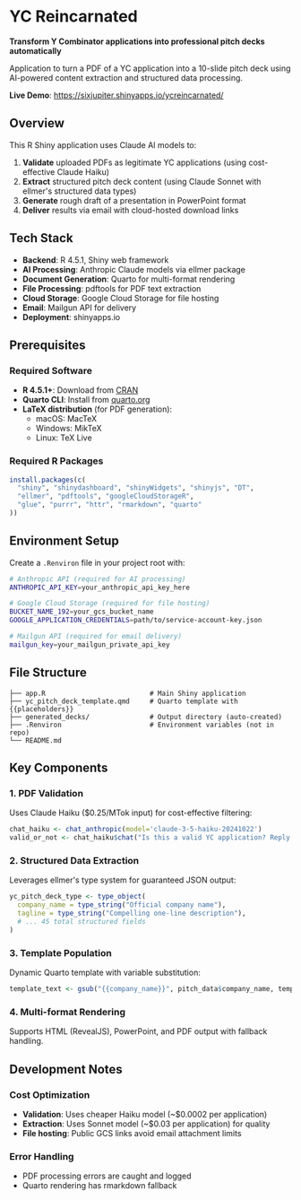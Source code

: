 # YC Reincarnated

**Transform Y Combinator applications into professional pitch decks automatically**

Application to turn a PDF of a YC application into a 10-slide pitch deck using AI-powered content extraction and structured data processing.

**Live Demo**: https://sixjupiter.shinyapps.io/ycreincarnated/

## Overview

This R Shiny application uses Claude AI models to:
1. **Validate** uploaded PDFs as legitimate YC applications (using cost-effective Claude Haiku)
2. **Extract** structured pitch deck content (using Claude Sonnet with ellmer's structured data types)
3. **Generate** rough draft of a presentation in PowerPoint format
4. **Deliver** results via email with cloud-hosted download links

## Tech Stack

- **Backend**: R 4.5.1, Shiny web framework
- **AI Processing**: Anthropic Claude models via ellmer package
- **Document Generation**: Quarto for multi-format rendering
- **File Processing**: pdftools for PDF text extraction
- **Cloud Storage**: Google Cloud Storage for file hosting
- **Email**: Mailgun API for delivery
- **Deployment**: shinyapps.io

## Prerequisites

### Required Software
- **R 4.5.1+**: Download from [CRAN](https://cran.r-project.org/)
- **Quarto CLI**: Install from [quarto.org](https://quarto.org/docs/get-started/)
- **LaTeX distribution** (for PDF generation): 
  - macOS: MacTeX
  - Windows: MikTeX
  - Linux: TeX Live

### Required R Packages
```r
install.packages(c(
  "shiny", "shinydashboard", "shinyWidgets", "shinyjs", "DT",
  "ellmer", "pdftools", "googleCloudStorageR", 
  "glue", "purrr", "httr", "rmarkdown", "quarto"
))
```

## Environment Setup

Create a `.Renviron` file in your project root with:

```bash
# Anthropic API (required for AI processing)
ANTHROPIC_API_KEY=your_anthropic_api_key_here

# Google Cloud Storage (required for file hosting)
BUCKET_NAME_192=your_gcs_bucket_name
GOOGLE_APPLICATION_CREDENTIALS=path/to/service-account-key.json

# Mailgun API (required for email delivery)
mailgun_key=your_mailgun_private_api_key
```

## File Structure

```
├── app.R                          # Main Shiny application
├── yc_pitch_deck_template.qmd     # Quarto template with {{placeholders}}
├── generated_decks/               # Output directory (auto-created)
├── .Renviron                      # Environment variables (not in repo)
└── README.md
```

## Key Components

### 1. PDF Validation
Uses Claude Haiku ($0.25/MTok input) for cost-effective filtering:
```r
chat_haiku <- chat_anthropic(model='claude-3-5-haiku-20241022')
valid_or_not <- chat_haiku$chat("Is this a valid YC application? Reply 1 or 0.")
```

### 2. Structured Data Extraction
Leverages ellmer's type system for guaranteed JSON output:
```r
yc_pitch_deck_type <- type_object(
  company_name = type_string("Official company name"),
  tagline = type_string("Compelling one-line description"),
  # ... 45 total structured fields
)
```

### 3. Template Population
Dynamic Quarto template with variable substitution:
```r
template_text <- gsub("{{company_name}}", pitch_data$company_name, template_text)
```

### 4. Multi-format Rendering
Supports HTML (RevealJS), PowerPoint, and PDF output with fallback handling.

## Development Notes

### Cost Optimization
- **Validation**: Uses cheaper Haiku model (~$0.0002 per application)
- **Extraction**: Uses Sonnet model (~$0.03 per application) for quality
- **File hosting**: Public GCS links avoid email attachment limits

### Error Handling
- PDF processing errors are caught and logged
- Quarto rendering has rmarkdown fallback
